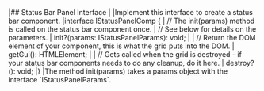 <framework-specific-section frameworks="javascript">
|## Status Bar Panel Interface
|
|Implement this interface to create a status bar component.
</framework-specific-section>

<framework-specific-section frameworks="javascript">
<snippet transform={false} language="ts">
|interface IStatusPanelComp {
|    // The init(params) method is called on the status bar component once.
|    // See below for details on the parameters.
|    init?(params: IStatusPanelParams): void;
|
|    // Return the DOM element of your component, this is what the grid puts into the DOM.
|    getGui(): HTMLElement;
|
|    // Gets called when the grid is destroyed - if your status bar components needs to do any cleanup, do it here.
|    destroy?(): void;
|}
</snippet>
</framework-specific-section>

<framework-specific-section frameworks="javascript">
|The method init(params) takes a params object with the interface `IStatusPanelParams`.
</framework-specific-section>


